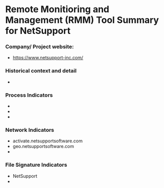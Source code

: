 # Remote Monitioring and Management (RMM) Tool Summary for NetSupport

### Company/ Project website:
- https://www.netsupport-inc.com/

### Historical context and detail
- 

### Process Indicators
- 
- 
- 

### Network Indicators
- activate.netsupportsoftware.com
- geo.netsupportsoftware.com 
-

### File Signature Indicators
- NetSupport
-
